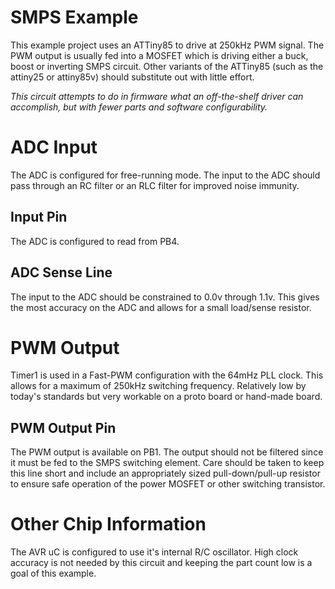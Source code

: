 SMPS Example
============
This example project uses an ATTiny85 to drive at 250kHz PWM signal.  The PWM output is usually fed into a MOSFET which is driving either a buck, boost or inverting SMPS circuit.  Other variants of the ATTiny85 (such as the attiny25 or attiny85v) should substitute out with little effort.

*This circuit attempts to do in firmware what an off-the-shelf driver can accomplish, but with fewer parts and software configurability.*

# ADC Input
The ADC is configured for free-running mode.  The input to the ADC should pass through an RC filter or an RLC filter for improved noise immunity.

## Input Pin
The ADC is configured to read from PB4.

## ADC Sense Line
The input to the ADC should be constrained to 0.0v through 1.1v.  This gives the most accuracy on the ADC and allows for a small load/sense resistor.

# PWM Output
Timer1 is used in a Fast-PWM configuration with the 64mHz PLL clock.  This allows for a maximum of 250kHz switching frequency.  Relatively low by today's standards but very workable on a proto board or hand-made board.

## PWM Output Pin
The PWM output is available on PB1.  The output should not be filtered since it must be fed to the SMPS switching element.  Care should be taken to keep this line short and include an appropriately sized pull-down/pull-up resistor to ensure safe operation of the power MOSFET or other switching transistor.

# Other Chip Information
The AVR uC is configured to use it's internal R/C oscillator.  High clock accuracy is not needed by this circuit and keeping the part count low is a goal of this example.
